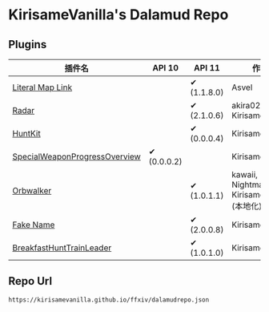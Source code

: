 # KirisameVanilla's Dalamud Repo
## Plugins
| 插件名                     | API 10 | API 11 | 作者  |
|----------------------------|--------|--------|-------|
| [Literal Map Link](https://github.com/Asvel/ffxiv-literal-map-link) |      | ✔ (1.1.8.0)     | Asvel |
| [Radar](https://github.com/KirisameVanilla/Radar) |      | ✔ (2.1.0.6)     | akira0245, KirisameVanilla |
| [HuntKit](https://github.com/KirisameVanilla/Marisa-s-HuntKit) |      | ✔ (0.0.0.4)     | KirisameVanilla |
| [SpecialWeaponProgressOverview](https://github.com/KirisameVanilla/SpecialWeaponProgressOverview) | ✔ (0.0.0.2)     |      | KirisameVanilla |
| [Orbwalker](https://github.com/KirisameVanilla/Orbwalker) |      | ✔ (1.0.1.1)     | kawaii, NightmareXIV, KirisameVanilla (本地化) |
| [Fake Name](https://github.com/KirisameVanilla/FakeName) |      | ✔ (2.0.0.8)     | KirisameVanilla |
| [BreakfastHuntTrainLeader](https://github.com/KirisameVanilla/BreakfastHuntTrainLeader) |      | ✔ (1.0.1.0)     | KirisameVanilla |
## Repo Url
```
https://kirisamevanilla.github.io/ffxiv/dalamudrepo.json
```